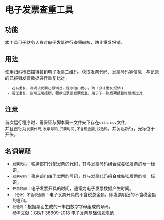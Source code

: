 # 电子发票查重工具

## 功能
本工具用于财务人员对电子发票进行查重审核，防止重复报销。

## 用法
使用扫码枪扫描待报销电子发票二维码，获取发票代码、发票号码等信息，与记录的已报销发票数据进行重复比对。
```
 - 若有重复，说明该发票已报销过，程序给出提示，防止会计重复报销；
 - 若无重复，则可正常报销，程序记录该发票信息，用于下一张发票报销时继续比对。
```

## 注意
首次运行程序时，需保证与脚本同一文件夹下存在`data.csv`文件，  
并且首行为`发票代码,发票号码,开票时间,不含税金额,校验码`，并另起新行，光标位于开头。

## 名词解释
 - `发票代码`：税务部门分配发票的代码，其与发票号码组合成每张发票的唯一标识。
 - `发票号码`：税务部门给予发票的号码，其与发票代码组合成每张发票的唯一标识。
 - `开票时间`：电子发票开具的时间，通常为电子发票数据产生时间。
 - `（合计）不含税金额`：电子发票开具的不含税总金额，即发票明细的不含税金额的总和。
 - `校验码`：根据票面生成的一串由数字字母组成的号码。  
    参考文献：GB/T 36609-2018 电子发票基础信息规范